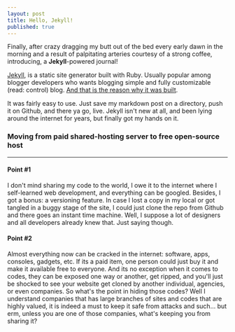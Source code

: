 ```yaml
---
layout: post
title: Hello, Jekyll!
published: true
---
```


Finally, after crazy dragging my butt out of the bed every early dawn in the morning and a result of palpitating arteries courtesy of a strong coffee, introducing, a **Jekyll**-powered journal!

[Jekyll](//jekyllrb.com), is a static site generator built with Ruby. Usually popular among blogger developers who wants blogging simple and fully customizable (read: control) blog. [And that is the reason why it was built](//tom.preston-werner.com/2008/11/17/blogging-like-a-hacker.html). 

It was fairly easy to use. Just save my markdown post on a directory, push it on Github, and there ya go, live. Jekyll isn't new at all, and been lying around the internet for years, but finally got my hands on it.

### Moving from paid shared-hosting server to free open-source host
- - -
#### Point #1
I don't mind sharing my code to the world, I owe it to the internet where I self-learned web development, and everything can be googled. Besides, I got a bonus: a versioning feature. In case I lost a copy in my local or got tangled in a buggy stage of the site, I could just clone the repo from Github and there goes an instant time machine. Well, I suppose a lot of designers and all developers already knew that. Just saying though.

#### Point #2
Almost everything now can be cracked in the internet: software, apps, consoles, gadgets, etc. If its a paid item, one person could just buy it and make it available free to everyone. And its no exception when it comes to codes, they can be exposed one way or another, get ripped, and you'll just be shocked to see your website get cloned by another individual, agencies, or even companies. So what's the point in hiding those codes? Well I understand companies that has large branches of sites and codes that are highly valued, it is indeed a must to keep it safe from attacks and such… but erm, unless you are one of those companies, what's keeping you from sharing it?